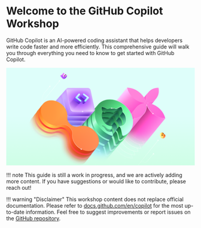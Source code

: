 # Welcome to the GitHub Copilot Workshop

GitHub Copilot is an AI-powered coding assistant that helps developers write code faster and more efficiently. This comprehensive guide will walk you through everything you need to know to get started with GitHub Copilot.

![illustration](illustration.png)

!!! note
    This guide is still a work in progress, and we are actively adding more content. If you have suggestions or would like to contribute, please reach out!

!!! warning "Disclaimer"
    This workshop content does not replace official documentation. Please refer to [docs.github.com/en/copilot](https://docs.github.com/en/copilot) for the most up-to-date information. Feel free to suggest improvements or report issues on the [GitHub repository](https://github.com/Entouanes/ghc-guide).




